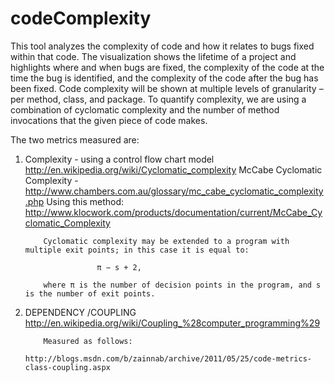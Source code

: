 codeComplexity
==============

This tool analyzes the complexity of code and how it relates to bugs fixed within that code. 
The visualization shows the lifetime of a project and highlights where and when bugs are fixed, 
the complexity of the code at the time the bug is identified, and the complexity of the code 
after the bug has been fixed. Code complexity will be shown at multiple levels of granularity – 
per method, class, and package. To quantify complexity, we are using a combination of cyclomatic
complexity and the number of method invocations that the given piece of code makes.

The two metrics measured are:

1. Complexity - using a control flow chart model
           http://en.wikipedia.org/wiki/Cyclomatic_complexity 
           McCabe Cyclomatic Complexity - http://www.chambers.com.au/glossary/mc_cabe_cyclomatic_complexity.php
           Using this method:
                      http://www.klocwork.com/products/documentation/current/McCabe_Cyclomatic_Complexity
                      
           Cyclomatic complexity may be extended to a program with multiple exit points; in this case it is equal to:

                       π − s + 2,

           where π is the number of decision points in the program, and s is the number of exit points.
           
    
    
2. DEPENDENCY /COUPLING
           http://en.wikipedia.org/wiki/Coupling_%28computer_programming%29

           Measured as follows:
                      http://blogs.msdn.com/b/zainnab/archive/2011/05/25/code-metrics-class-coupling.aspx

